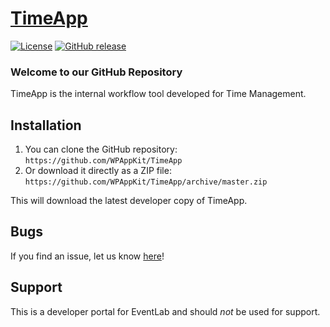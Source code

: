 # [TimeApp](http://timeagency.ingroupconsulting.com) #

[![License](https://img.shields.io/badge/license-GPL--2.0%2B-red.svg)](https://github.com/WPAppKit/TimeApp/blob/master/license.txt) [![GitHub release](https://img.shields.io/github/release/WPAppKit/TimeApp.svg)](https://github.com/WPAppKit/TimeApp/releases)

### Welcome to our GitHub Repository

TimeApp is the internal workflow tool developed for Time Management.

## Installation ##

1. You can clone the GitHub repository: `https://github.com/WPAppKit/TimeApp`
2. Or download it directly as a ZIP file: `https://github.com/WPAppKit/TimeApp/archive/master.zip`

This will download the latest developer copy of TimeApp.

## Bugs ##

If you find an issue, let us know [here](https://github.com/WPAppKit/TimeApp/issues?state=open)!

## Support ##

This is a developer portal for EventLab and should _not_ be used for support.
